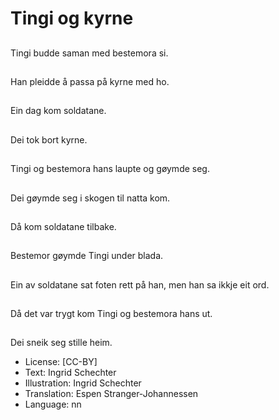 # Tingi og kyrne

##
Tingi budde saman med bestemora si.

##
Han pleidde å passa på kyrne med ho.

##
Ein dag kom soldatane.

##
Dei tok bort kyrne.

##
Tingi og bestemora hans laupte og gøymde seg.

##
Dei gøymde seg i skogen til natta kom.

##
Då kom soldatane tilbake.

##
Bestemor gøymde Tingi under blada.

##
Ein av soldatane sat foten rett på han, men han sa ikkje eit ord.

##
Då det var trygt kom Tingi og bestemora hans ut.

##
Dei sneik seg stille heim.

* License: [CC-BY]
* Text: Ingrid Schechter
* Illustration: Ingrid Schechter
* Translation: Espen Stranger-Johannessen
* Language: nn

